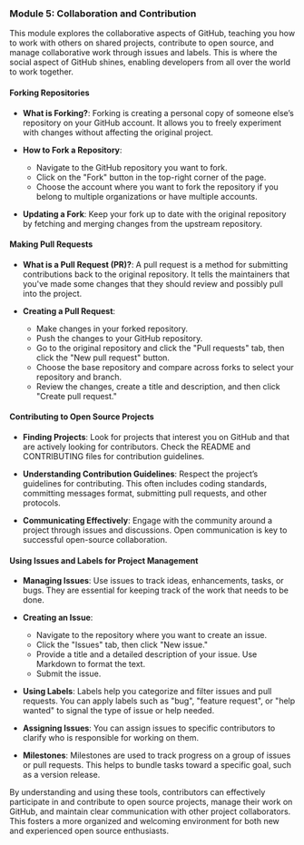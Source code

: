 ### Module 5: Collaboration and Contribution

This module explores the collaborative aspects of GitHub, teaching you how to work with others on shared projects, contribute to open source, and manage collaborative work through issues and labels. This is where the social aspect of GitHub shines, enabling developers from all over the world to work together.

#### Forking Repositories

- **What is Forking?**: Forking is creating a personal copy of someone else’s repository on your GitHub account. It allows you to freely experiment with changes without affecting the original project.

- **How to Fork a Repository**: 
   - Navigate to the GitHub repository you want to fork.
   - Click on the "Fork" button in the top-right corner of the page.
   - Choose the account where you want to fork the repository if you belong to multiple organizations or have multiple accounts.

- **Updating a Fork**: Keep your fork up to date with the original repository by fetching and merging changes from the upstream repository.

#### Making Pull Requests

- **What is a Pull Request (PR)?**: A pull request is a method for submitting contributions back to the original repository. It tells the maintainers that you've made some changes that they should review and possibly pull into the project.

- **Creating a Pull Request**:
   - Make changes in your forked repository.
   - Push the changes to your GitHub repository.
   - Go to the original repository and click the "Pull requests" tab, then click the "New pull request" button.
   - Choose the base repository and compare across forks to select your repository and branch.
   - Review the changes, create a title and description, and then click "Create pull request."

#### Contributing to Open Source Projects

- **Finding Projects**: Look for projects that interest you on GitHub and that are actively looking for contributors. Check the README and CONTRIBUTING files for contribution guidelines.

- **Understanding Contribution Guidelines**: Respect the project’s guidelines for contributing. This often includes coding standards, committing messages format, submitting pull requests, and other protocols.

- **Communicating Effectively**: Engage with the community around a project through issues and discussions. Open communication is key to successful open-source collaboration.

#### Using Issues and Labels for Project Management

- **Managing Issues**: Use issues to track ideas, enhancements, tasks, or bugs. They are essential for keeping track of the work that needs to be done.

- **Creating an Issue**:
   - Navigate to the repository where you want to create an issue.
   - Click the "Issues" tab, then click "New issue."
   - Provide a title and a detailed description of your issue. Use Markdown to format the text.
   - Submit the issue.

- **Using Labels**: Labels help you categorize and filter issues and pull requests. You can apply labels such as "bug", "feature request", or "help wanted" to signal the type of issue or help needed.

- **Assigning Issues**: You can assign issues to specific contributors to clarify who is responsible for working on them.

- **Milestones**: Milestones are used to track progress on a group of issues or pull requests. This helps to bundle tasks toward a specific goal, such as a version release.

By understanding and using these tools, contributors can effectively participate in and contribute to open source projects, manage their work on GitHub, and maintain clear communication with other project collaborators. This fosters a more organized and welcoming environment for both new and experienced open source enthusiasts.